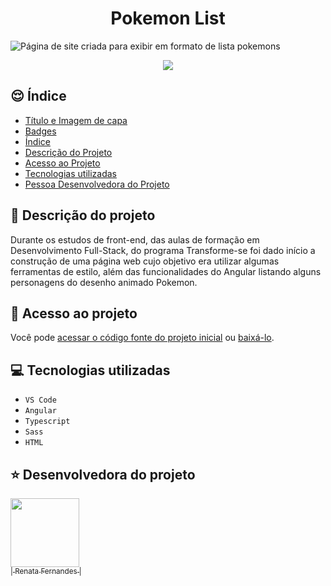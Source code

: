 <h1 align="center"> Pokemon List </h1>

![Página de site criada para exibir em formato de lista pokemons](https://user-images.githubusercontent.com/102121775/178087313-a2fe902c-0c03-4fb6-98a1-f2842e982ef8.png)
<br>

<p align="center">
<img src="https://img.shields.io/badge/Status%20do%20projeto-Em%20desenvolvimento-yellow"/>
</p>



## :relieved: Índice 

* [Título e Imagem de capa](#Título-e-Imagem-de-capa)
* [Badges](#badges)
* [Índice](#índice)
* [Descrição do Projeto](#descrição-do-projeto)
* [Acesso ao Projeto](#acesso-ao-projeto)
* [Tecnologias utilizadas](#tecnologias-utilizadas)
* [Pessoa Desenvolvedora do Projeto](#pessoa-desenvolvedora)


## :page_with_curl: Descrição do projeto
Durante os estudos de front-end, das aulas de formação em Desenvolvimento Full-Stack, do programa Transforme-se foi dado início a construção de uma página web cujo objetivo era utilizar algumas ferramentas de estilo, além das funcionalidades do Angular listando alguns personagens do desenho animado Pokemon.


## 📁 Acesso ao projeto

Você pode [acessar o código fonte do projeto inicial](https://github.com/Renata-Fernandes/Angular-TS-Sass) ou [baixá-lo]().

## :computer: Tecnologias utilizadas

- ``VS Code``
- ``Angular``
- ``Typescript``
- ``Sass``
- ``HTML``

## :star: Desenvolvedora do projeto

[<img src="https://avatars.githubusercontent.com/u/102121775?v=4" width=110>
<br><sub>| Renata Fernandes |</sub>](https://github.com/Renata-Fernandes)
